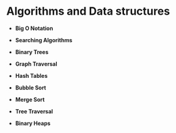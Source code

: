 # Algorithms and Data structures

* **Big O Notation**

* **Searching Algorithms**

* **Binary Trees**

* **Graph Traversal**

* **Hash Tables**

* **Bubble Sort**

* **Merge Sort**

* **Tree Traversal**

* **Binary Heaps** 

